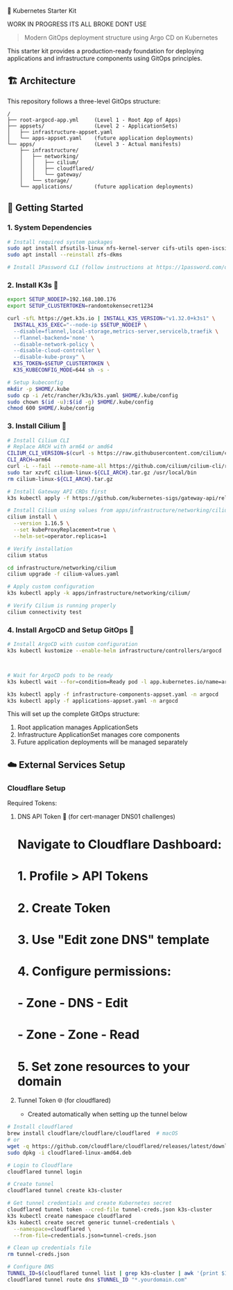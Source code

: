 🚀 Kubernetes Starter Kit

WORK IN PROGRESS ITS ALL BROKE DONT USE

> Modern GitOps deployment structure using Argo CD on Kubernetes

This starter kit provides a production-ready foundation for deploying applications and infrastructure components using GitOps principles.

## 🏗️ Architecture

This repository follows a three-level GitOps structure:

```
/
├── root-argocd-app.yml     (Level 1 - Root App of Apps)
├── appsets/                (Level 2 - ApplicationSets)
│   ├── infrastructure-appset.yaml
│   └── apps-appset.yaml    (future application deployments)
└── apps/                   (Level 3 - Actual manifests)
    ├── infrastructure/
    │   ├── networking/
    │   │   ├── cilium/
    │   │   ├── cloudflared/
    │   │   └── gateway/
    │   └── storage/
    └── applications/       (future application deployments)
```

## 🏃 Getting Started

### 1. System Dependencies
```bash
# Install required system packages
sudo apt install zfsutils-linux nfs-kernel-server cifs-utils open-iscsi
sudo apt install --reinstall zfs-dkms

# Install 1Password CLI (follow instructions at https://1password.com/downloads/command-line/)
```

### 2. Install K3s 🎯
```bash
export SETUP_NODEIP=192.168.100.176
export SETUP_CLUSTERTOKEN=randomtokensecret1234

curl -sfL https://get.k3s.io | INSTALL_K3S_VERSION="v1.32.0+k3s1" \
  INSTALL_K3S_EXEC="--node-ip $SETUP_NODEIP \
  --disable=flannel,local-storage,metrics-server,servicelb,traefik \
  --flannel-backend='none' \
  --disable-network-policy \
  --disable-cloud-controller \
  --disable-kube-proxy" \
  K3S_TOKEN=$SETUP_CLUSTERTOKEN \
  K3S_KUBECONFIG_MODE=644 sh -s -

# Setup kubeconfig
mkdir -p $HOME/.kube
sudo cp -i /etc/rancher/k3s/k3s.yaml $HOME/.kube/config
sudo chown $(id -u):$(id -g) $HOME/.kube/config
chmod 600 $HOME/.kube/config
```

### 3. Install Cilium 🔄
```bash
# Install Cilium CLI
# Replace ARCH with arm64 or amd64
CILIUM_CLI_VERSION=$(curl -s https://raw.githubusercontent.com/cilium/cilium-cli/main/stable.txt)
CLI_ARCH=arm64
curl -L --fail --remote-name-all https://github.com/cilium/cilium-cli/releases/download/${CILIUM_CLI_VERSION}/cilium-linux-${CLI_ARCH}.tar.gz
sudo tar xzvfC cilium-linux-${CLI_ARCH}.tar.gz /usr/local/bin
rm cilium-linux-${CLI_ARCH}.tar.gz

# Install Gateway API CRDs first
k3s kubectl apply -f https://github.com/kubernetes-sigs/gateway-api/releases/latest/download/experimental-install.yaml

# Install Cilium using values from apps/infrastructure/networking/cilium/cilium-values.yaml
cilium install \
  --version 1.16.5 \
  --set kubeProxyReplacement=true \
  --helm-set=operator.replicas=1

# Verify installation
cilium status

cd infrastructure/networking/cilium
cilium upgrade -f cilium-values.yaml

# Apply custom configuration
k3s kubectl apply -k apps/infrastructure/networking/cilium/

# Verify Cilium is running properly
cilium connectivity test
```

### 4. Install ArgoCD and Setup GitOps 🎯

```bash
# Install ArgoCD with custom configuration
k3s kubectl kustomize --enable-helm infrastructure/controllers/argocd | k3s kubectl apply -f -



# Wait for ArgoCD pods to be ready
k3s kubectl wait --for=condition=Ready pod -l app.kubernetes.io/name=argocd-server -n argocd

k3s kubectl apply -f infrastructure-components-appset.yaml -n argocd
k3s kubectl apply -f applications-appset.yaml -n argocd

```

This will set up the complete GitOps structure:
1. Root application manages ApplicationSets
2. Infrastructure ApplicationSet manages core components
3. Future application deployments will be managed separately

## ☁️ External Services Setup

### Cloudflare Setup
Required Tokens:
1. DNS API Token 🔑 (for cert-manager DNS01 challenges)
   # Navigate to Cloudflare Dashboard:
   # 1. Profile > API Tokens
   # 2. Create Token
   # 3. Use "Edit zone DNS" template
   # 4. Configure permissions:
   #    - Zone - DNS - Edit
   #    - Zone - Zone - Read
   # 5. Set zone resources to your domain

2. Tunnel Token 🌐 (for cloudflared)
   - Created automatically when setting up the tunnel below

```bash
# Install cloudflared
brew install cloudflare/cloudflare/cloudflared  # macOS
# or
wget -q https://github.com/cloudflare/cloudflared/releases/latest/download/cloudflared-linux-amd64.deb
sudo dpkg -i cloudflared-linux-amd64.deb

# Login to Cloudflare
cloudflared tunnel login

# Create tunnel
cloudflared tunnel create k3s-cluster

# Get tunnel credentials and create Kubernetes secret
cloudflared tunnel token --cred-file tunnel-creds.json k3s-cluster
k3s kubectl create namespace cloudflared
k3s kubectl create secret generic tunnel-credentials \
  --namespace=cloudflared \
  --from-file=credentials.json=tunnel-creds.json

# Clean up credentials file
rm tunnel-creds.json

# Configure DNS
TUNNEL_ID=$(cloudflared tunnel list | grep k3s-cluster | awk '{print $1}')
cloudflared tunnel route dns $TUNNEL_ID "*.yourdomain.com"